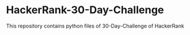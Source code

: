 # HackerRank-30-Day-Challenge
This repository contains python files of 30-Day-Challenge of HackerRank
